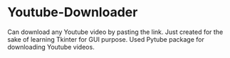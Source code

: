 # Youtube-Downloader
Can download any Youtube video by pasting the link.
Just created for the sake of learning Tkinter for GUI purpose.
Used Pytube package for downloading Youtube videos.
